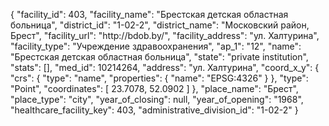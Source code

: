 {
    "facility_id": 403,
    "facility_name": "Брестская детская областная больница",
    "district_id": "1-02-2",
    "district_name": "Московский район, Брест",
    "facility_url": "http:\/\/bdob.by\/",
    "facility_address": "ул. Халтурина",
    "facility_type": "Учреждение здравоохранения",
    "ap_1": "12",
    "name": "Брестская детская областная больница",
    "state": "private institution",
    "stats": [],
    "med_id": 10214264,
    "address": "ул. Халтурина",
    "coord_x_y": {
        "crs": {
            "type": "name",
            "properties": {
                "name": "EPSG:4326"
            }
        },
        "type": "Point",
        "coordinates": [
            23.7078,
            52.0902
        ]
    },
    "place_name": "Брест",
    "place_type": "city",
    "year_of_closing": null,
    "year_of_opening": "1968",
    "healthcare_facility_key": 403,
    "administrative_division_id": "1-02-2"
}